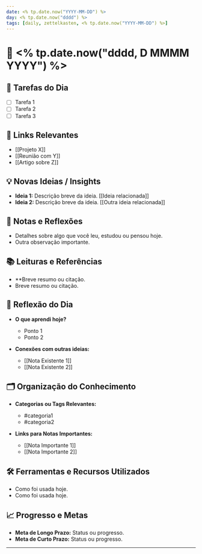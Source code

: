 ```yaml
---
date: <% tp.date.now("YYYY-MM-DD") %>
day: <% tp.date.now("dddd") %>
tags: [daily, zettelkasten, <% tp.date.now("YYYY-MM-DD") %>]
---
```


# 📅 <% tp.date.now("dddd, D MMMM YYYY") %>

## 📝 **Tarefas do Dia**
- [ ] Tarefa 1
- [ ] Tarefa 2
- [ ] Tarefa 3

## 🔗 **Links Relevantes**
- [[Projeto X]]
- [[Reunião com Y]]
- [[Artigo sobre Z]]

## 💡 **Novas Ideias / Insights**
- **Ideia 1:** Descrição breve da ideia. [[Ideia relacionada]]
- **Ideia 2:** Descrição breve da ideia. [[Outra ideia relacionada]]

## 🧠 **Notas e Reflexões**
- Detalhes sobre algo que você leu, estudou ou pensou hoje.
- Outra observação importante.

## 📚 **Leituras e Referências**
- **Breve resumo ou citação.
- Breve resumo ou citação.

## 🌟 **Reflexão do Dia**
- **O que aprendi hoje?**
  - Ponto 1
  - Ponto 2

- **Conexões com outras ideias:**
  - [[Nota Existente 1]]
  - [[Nota Existente 2]]

## 🗂️ **Organização do Conhecimento**
- **Categorias ou Tags Relevantes:**
  - #categoria1
  - #categoria2

- **Links para Notas Importantes:**
  - [[Nota Importante 1]]
  - [[Nota Importante 2]]

## 🛠️ **Ferramentas e Recursos Utilizados**
- Como foi usada hoje.
- Como foi usada hoje.

## 📈 **Progresso e Metas**
- **Meta de Longo Prazo:** Status ou progresso.
- **Meta de Curto Prazo:** Status ou progresso.

---
